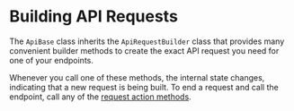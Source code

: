 # Building API Requests

The `ApiBase` class inherits the `ApiRequestBuilder` class that provides many convenient builder methods to create the exact API request you need for one of your endpoints.

Whenever you call one of these methods, the internal state changes, indicating that a new request is being built. To end a request and call the endpoint, call any of the [request action methods](calling-endpoints.md).

